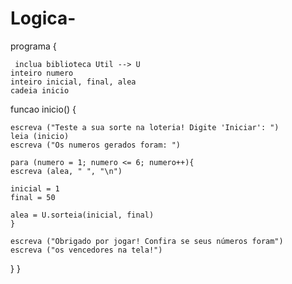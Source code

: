 # Logica-
programa {

     inclua biblioteca Util --> U
    inteiro numero
    inteiro inicial, final, alea
    cadeia inicio

  funcao inicio() {
    
    escreva ("Teste a sua sorte na loteria! Digite 'Iniciar': ")
    leia (inicio)
    escreva ("Os numeros gerados foram: ")
    
    para (numero = 1; numero <= 6; numero++){
    escreva (alea, " ", "\n")

    inicial = 1
    final = 50

    alea = U.sorteia(inicial, final)
    }

    escreva ("Obrigado por jogar! Confira se seus números foram")
    escreva ("os vencedores na tela!")
  }
}
